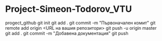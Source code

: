# Project-Simeon-Todorov_VTU
progect_github
git init
git add .
git commit -m "Първоначален комит"
git remote add origin <URL на вашия репозитори>
git push -u origin master
git add .
git commit -m "Добавена документация"
git push
